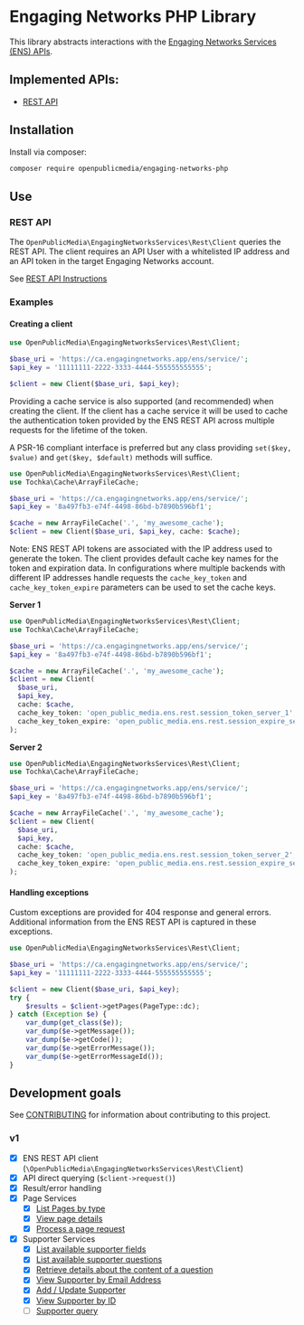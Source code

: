 # Engaging Networks PHP Library

This library abstracts interactions with the [Engaging Networks Services (ENS) APIs](https://www.engagingnetworks.support/knowledge-base/engaging-networks-services-ens/).

## Implemented APIs:

- [REST API](https://www.engagingnetworks.support/api/rest/#/)

## Installation

Install via composer:

```bash
composer require openpublicmedia/engaging-networks-php
```

## Use

### REST API

The `OpenPublicMedia\EngagingNetworksServices\Rest\Client` queries the REST API.
The client requires an API User with a whitelisted IP address and an API token
in the target Engaging Networks account.

See [REST API Instructions](https://www.engagingnetworks.support/knowledge-base/engaging-networks-services-rest-services/)

### Examples

#### Creating a client

```php
use OpenPublicMedia\EngagingNetworksServices\Rest\Client;

$base_uri = 'https://ca.engagingnetworks.app/ens/service/';
$api_key = '11111111-2222-3333-4444-555555555555';

$client = new Client($base_uri, $api_key);
```

Providing a cache service is also supported (and recommended) when creating the
client. If the client has a cache service it will be used to cache the
authentication token provided by the ENS REST API across multiple requests for
the lifetime of the token.

A PSR-16 compliant interface is preferred but any class providing
`set($key, $value)` and `get($key, $default)` methods will suffice.

```php
use OpenPublicMedia\EngagingNetworksServices\Rest\Client;
use Tochka\Cache\ArrayFileCache;

$base_uri = 'https://ca.engagingnetworks.app/ens/service/';
$api_key = '8a497fb3-e74f-4498-86bd-b7890b596bf1';

$cache = new ArrayFileCache('.', 'my_awesome_cache');
$client = new Client($base_uri, $api_key, cache: $cache);
```

Note: ENS REST API tokens are associated with the IP address used to generate
the token. The client provides default cache key names for the token and
expiration data. In configurations where multiple backends with different IP
addresses handle requests the `cache_key_token` and `cache_key_token_expire`
parameters can be used to set the cache keys.

**Server 1**
```php
use OpenPublicMedia\EngagingNetworksServices\Rest\Client;
use Tochka\Cache\ArrayFileCache;

$base_uri = 'https://ca.engagingnetworks.app/ens/service/';
$api_key = '8a497fb3-e74f-4498-86bd-b7890b596bf1';

$cache = new ArrayFileCache('.', 'my_awesome_cache');
$client = new Client(
  $base_uri,
  $api_key,
  cache: $cache,
  cache_key_token: 'open_public_media.ens.rest.session_token_server_1',
  cache_key_token_expire: 'open_public_media.ens.rest.session_expire_server_1'
);
```

**Server 2**
```php
use OpenPublicMedia\EngagingNetworksServices\Rest\Client;
use Tochka\Cache\ArrayFileCache;

$base_uri = 'https://ca.engagingnetworks.app/ens/service/';
$api_key = '8a497fb3-e74f-4498-86bd-b7890b596bf1';

$cache = new ArrayFileCache('.', 'my_awesome_cache');
$client = new Client(
  $base_uri,
  $api_key,
  cache: $cache,
  cache_key_token: 'open_public_media.ens.rest.session_token_server_2',
  cache_key_token_expire: 'open_public_media.ens.rest.session_expire_server_2'
);
```

#### Handling exceptions

Custom exceptions are provided for 404 response and general errors. Additional
information from the ENS REST API is captured in these exceptions.

```php
use OpenPublicMedia\EngagingNetworksServices\Rest\Client;

$base_uri = 'https://ca.engagingnetworks.app/ens/service/';
$api_key = '11111111-2222-3333-4444-555555555555';

$client = new Client($base_uri, $api_key);
try {
    $results = $client->getPages(PageType::dc);
} catch (Exception $e) {
    var_dump(get_class($e));
    var_dump($e->getMessage());
    var_dump($e->getCode());
    var_dump($e->getErrorMessage());
    var_dump($e->getErrorMessageId());
}
```

## Development goals

See [CONTRIBUTING](CONTRIBUTING.md) for information about contributing to
this project.

### v1

- [x] ENS REST API client (`\OpenPublicMedia\EngagingNetworksServices\Rest\Client`)
- [x] API direct querying (`$client->request()`)
- [x] Result/error handling
- [x] Page Services
  - [x] [List Pages by type](https://www.engagingnetworks.support/api/rest/#/operations/listPages)
  - [x] [View page details](https://www.engagingnetworks.support/api/rest/#/operations/getPageDetails)
  - [x] [Process a page request](https://www.engagingnetworks.support/api/rest/#/operations/processPage)
- [x] Supporter Services
  - [x] [List available supporter fields](https://www.engagingnetworks.support/api/rest/#/operations/listSupporterFields)
  - [x] [List available supporter questions](https://www.engagingnetworks.support/api/rest/#/operations/listSupporterQuestions)
  - [x] [Retrieve details about the content of a question](https://www.engagingnetworks.support/api/rest/#/operations/viewQuestion)
  - [x] [View Supporter by Email Address](https://www.engagingnetworks.support/api/rest/#/operations/getSupporterByEmail)
  - [x] [Add / Update Supporter](https://www.engagingnetworks.support/api/rest/#/operations/supporterUpdate)
  - [x] [View Supporter by ID](https://www.engagingnetworks.support/api/rest/#/operations/supporterDetail)
  - [ ] [Supporter query](https://www.engagingnetworks.support/api/rest/#/operations/supporterQuery)
